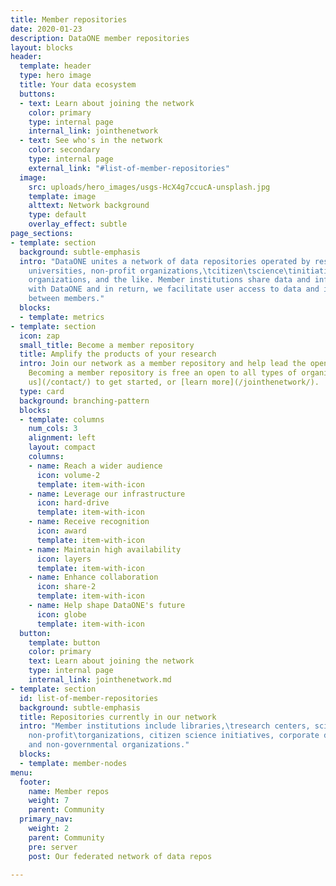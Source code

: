 ```yaml
---
title: Member repositories
date: 2020-01-23
description: DataONE member repositories
layout: blocks
header:
  template: header
  type: hero image
  title: Your data ecosystem
  buttons:
  - text: Learn about joining the network
    color: primary
    type: internal page
    internal_link: jointhenetwork
  - text: See who's in the network
    color: secondary
    type: internal page
    external_link: "#list-of-member-repositories"
  image:
    src: uploads/hero_images/usgs-HcX4g7ccucA-unsplash.jpg
    template: image
    alttext: Network background
    type: default
    overlay_effect: subtle
page_sections:
- template: section
  background: subtle-emphasis
  intro: "DataONE unites a network of data repositories operated by research centers,
    universities, non-profit organizations,\tcitizen\tscience\tinitiatives, government\tand\tnon-government
    organizations, and the like. Member institutions share data and infrastructure
    with DataONE and in return, we facilitate user access to data and interoperability
    between members."
  blocks:
  - template: metrics
- template: section
  icon: zap
  small_title: Become a member repository
  title: Amplify the products of your research
  intro: Join our network as a member repository and help lead the open data movement!
    Becoming a member repository is free an open to all types of organizations. [Contact
    us](/contact/) to get started, or [learn more](/jointhenetwork/).
  type: card
  background: branching-pattern
  blocks:
  - template: columns
    num_cols: 3
    alignment: left
    layout: compact
    columns:
    - name: Reach a wider audience
      icon: volume-2
      template: item-with-icon
    - name: Leverage our infrastructure
      icon: hard-drive
      template: item-with-icon
    - name: Receive recognition
      icon: award
      template: item-with-icon
    - name: Maintain high availability
      icon: layers
      template: item-with-icon
    - name: Enhance collaboration
      icon: share-2
      template: item-with-icon
    - name: Help shape DataONE's future
      icon: globe
      template: item-with-icon
  button:
    template: button
    color: primary
    text: Learn about joining the network
    type: internal page
    internal_link: jointhenetwork.md
- template: section
  id: list-of-member-repositories
  background: subtle-emphasis
  title: Repositories currently in our network
  intro: "Member institutions include libraries,\tresearch centers, scientific consortia,\tuniversities,\tmuseums,
    non-profit\torganizations, citizen science initiatives, corporate divisions, and\tgovernmental
    and non-governmental organizations."
  blocks:
  - template: member-nodes
menu:
  footer:
    name: Member repos
    weight: 7
    parent: Community
  primary_nav:
    weight: 2
    parent: Community
    pre: server
    post: Our federated network of data repos

---
```

